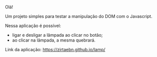 Olá!

Um projeto simples para testar a manipulação do DOM com o Javascript.

Nessa aplicação é possível:
- ligar e desligar a lâmpada ao clicar no botão;
- ao clicar na lâmpada, a mesma quebrará.

Link da aplicação: https://zirtaebn.github.io/lamp/
